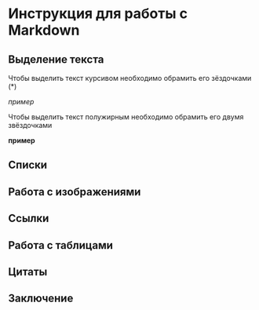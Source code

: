 # Инструкция для работы с Markdown

## Выделение текста 

Чтобы выделить текст курсивом необходимо обрамить его зёздочками (*)

*пример*

Чтобы выделить текст полужирным необходимо обрамить его двумя звёздочками

**пример**


## Списки

## Работа с изображениями

## Ссылки 

## Работа с таблицами

## Цитаты

## Заключение